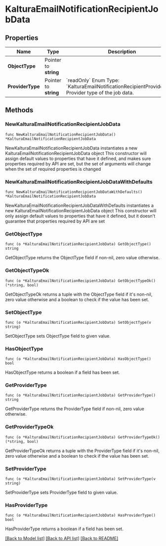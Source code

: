# KalturaEmailNotificationRecipientJobData

## Properties

Name | Type | Description | Notes
------------ | ------------- | ------------- | -------------
**ObjectType** | Pointer to **string** |  | [optional] 
**ProviderType** | Pointer to **string** | &#x60;readOnly&#x60;  Enum Type: &#x60;KalturaEmailNotificationRecipientProviderType&#x60;  Provider type of the job data. | [optional] [readonly] 

## Methods

### NewKalturaEmailNotificationRecipientJobData

`func NewKalturaEmailNotificationRecipientJobData() *KalturaEmailNotificationRecipientJobData`

NewKalturaEmailNotificationRecipientJobData instantiates a new KalturaEmailNotificationRecipientJobData object
This constructor will assign default values to properties that have it defined,
and makes sure properties required by API are set, but the set of arguments
will change when the set of required properties is changed

### NewKalturaEmailNotificationRecipientJobDataWithDefaults

`func NewKalturaEmailNotificationRecipientJobDataWithDefaults() *KalturaEmailNotificationRecipientJobData`

NewKalturaEmailNotificationRecipientJobDataWithDefaults instantiates a new KalturaEmailNotificationRecipientJobData object
This constructor will only assign default values to properties that have it defined,
but it doesn't guarantee that properties required by API are set

### GetObjectType

`func (o *KalturaEmailNotificationRecipientJobData) GetObjectType() string`

GetObjectType returns the ObjectType field if non-nil, zero value otherwise.

### GetObjectTypeOk

`func (o *KalturaEmailNotificationRecipientJobData) GetObjectTypeOk() (*string, bool)`

GetObjectTypeOk returns a tuple with the ObjectType field if it's non-nil, zero value otherwise
and a boolean to check if the value has been set.

### SetObjectType

`func (o *KalturaEmailNotificationRecipientJobData) SetObjectType(v string)`

SetObjectType sets ObjectType field to given value.

### HasObjectType

`func (o *KalturaEmailNotificationRecipientJobData) HasObjectType() bool`

HasObjectType returns a boolean if a field has been set.

### GetProviderType

`func (o *KalturaEmailNotificationRecipientJobData) GetProviderType() string`

GetProviderType returns the ProviderType field if non-nil, zero value otherwise.

### GetProviderTypeOk

`func (o *KalturaEmailNotificationRecipientJobData) GetProviderTypeOk() (*string, bool)`

GetProviderTypeOk returns a tuple with the ProviderType field if it's non-nil, zero value otherwise
and a boolean to check if the value has been set.

### SetProviderType

`func (o *KalturaEmailNotificationRecipientJobData) SetProviderType(v string)`

SetProviderType sets ProviderType field to given value.

### HasProviderType

`func (o *KalturaEmailNotificationRecipientJobData) HasProviderType() bool`

HasProviderType returns a boolean if a field has been set.


[[Back to Model list]](../README.md#documentation-for-models) [[Back to API list]](../README.md#documentation-for-api-endpoints) [[Back to README]](../README.md)


